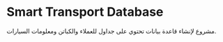 # Smart Transport Database

مشروع لإنشاء قاعدة بيانات تحتوي على جداول للعملاء والكباتن ومعلومات السيارات.
